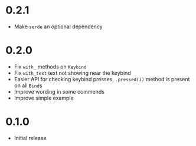 # 0.2.1

* Make `serde` an optional dependency

# 0.2.0

* Fix `with_` methods on `Keybind`
* Fix `with_text` text not showing near the keybind
* Easier API for checking keybind presses, `.pressed(i)` method is present on all `Bind`s
* Improve wording in some commends
* Improve simple example

# 0.1.0

* Initial release
